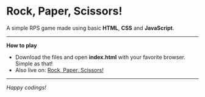 # Rock, Paper, Scissors!
A simple RPS game made using basic **HTML**, **CSS** and **JavaScript**.

---

**How to play**
*  Download the files and open **index.html** with your favorite browser. Simple as that!
*  Also live on: [Rock, Paper, Scissors!](https://haerien.github.io/rock-paper-scissors/)
  
---

*Happy codings!*
